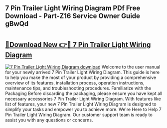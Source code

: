 ## 7 Pin Trailer Light Wiring Diagram PDf Free Download - Part-Z16 Service Owner Guide gBwQd

# <h2><a href="http://dfnyu0.blite.top/?on=7+Pin+Trailer+Light+Wiring+Diagram">🔗Download New 👉🔴 7 Pin Trailer Light Wiring Diagram</a></h2>

[![7 Pin Trailer Light Wiring Diagram download](https://i.imgur.com/lujVjoI.png)](http://dfnyu0.blite.top/?on=7+Pin+Trailer+Light+Wiring+Diagram)
Welcome to the user manual for your newly arrived 7 Pin Trailer Light Wiring Diagram. This guide is here to help you make the most of your product by providing a comprehensive overview of its features, installation process, operation instructions, maintenance tips, and troubleshooting procedures. Familiarize with the Packaging Before discarding the packaging, please ensure you have kept all necessary accessories 7 Pin Trailer Light Wiring Diagram. With features like list of features, your new 7 Pin Trailer Light Wiring Diagram is designed to simplify your tasks and empower you to achieve more. We're Here to Help 7 Pin Trailer Light Wiring Diagram. Our customer support team is ready to assist you with any questions or concerns.
